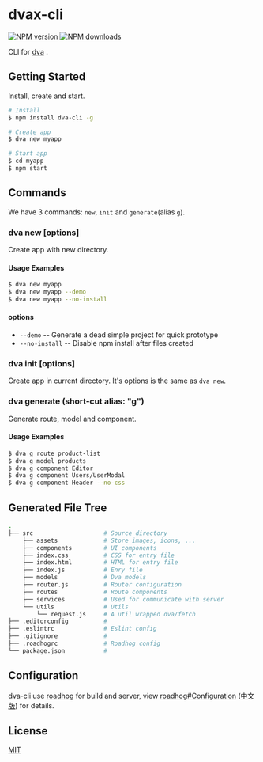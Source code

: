 # dvax-cli
[![NPM version](https://img.shields.io/npm/v/dva-cli.svg?style=flat)](https://npmjs.org/package/dva-cli)
[![NPM downloads](http://img.shields.io/npm/dm/dva-cli.svg?style=flat)](https://npmjs.org/package/dva-cli)

CLI for [dva](https://github.com/dvajs/dva) .

## Getting Started

Install, create and start.

```bash
# Install
$ npm install dva-cli -g

# Create app
$ dva new myapp

# Start app
$ cd myapp
$ npm start
```

## Commands

We have 3 commands: `new`, `init` and `generate`(alias `g`).

### dva new <appName> [options]

Create app with new directory.

#### Usage Examples

```bash
$ dva new myapp
$ dva new myapp --demo
$ dva new myapp --no-install
```

#### options

* `--demo` -- Generate a dead simple project for quick prototype
* `--no-install` -- Disable npm install after files created

### dva init [options]

Create app in current directory. It's options is the same as `dva new`.

### dva generate <type> <name> (short-cut alias: "g")

Generate route, model and component.

#### Usage Examples

```bash
$ dva g route product-list
$ dva g model products
$ dva g component Editor
$ dva g component Users/UserModal
$ dva g component Header --no-css
```

## Generated File Tree

```bash
.
├── src                    # Source directory
    ├── assets             # Store images, icons, ...
    ├── components         # UI components
    ├── index.css          # CSS for entry file
    ├── index.html         # HTML for entry file
    ├── index.js           # Enry file
    ├── models             # Dva models
    ├── router.js          # Router configuration
    ├── routes             # Route components
    ├── services           # Used for communicate with server
    └── utils              # Utils
        └── request.js     # A util wrapped dva/fetch
├── .editorconfig          #
├── .eslintrc              # Eslint config
├── .gitignore             #
├── .roadhogrc             # Roadhog config
└── package.json           #
```

## Configuration

dva-cli use [roadhog](https://github.com/sorrycc/roadhog) for build and server, view [roadhog#Configuration](https://github.com/sorrycc/roadhog/blob/master/README_en-us.md#configuration) ([中文版](https://github.com/sorrycc/roadhog#配置)) for details.

## License

[MIT](https://tldrlegal.com/license/mit-license)
